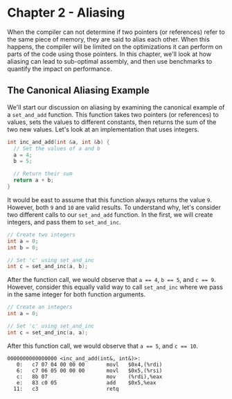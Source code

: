# Chapter 2 - Aliasing

When the compiler can not determine if two pointers (or references) refer to the same piece of memory, they are said to alias each other. When this happens, the compiler will be limited on the optimizations it can perform on parts of the code using those pointers. In this chapter, we'll look at how aliasing can lead to sub-optimal assembly, and then use benchmarks to quantify the impact on performance.

## The Canonical Aliasing Example

We'll start our discussion on aliasing by examining the canonical example of a `set_and_add` function. This function takes two pointers (or references) to values, sets the values to different constants, then returns the sum of the two new values. Let's look at an implementation that uses integers.

```cpp
int inc_and_add(int &a, int &b) {
  // Set the values of a and b
  a = 4;
  b = 5;

  // Return their sum
  return a + b;
}
```

It would be east to assume that this function always returns the value `9`. However, both `9` and `10` are valid results. To understand why, let's consider two different calls to our `set_and_add` function. In the first, we will create integers, and pass them to `set_and_inc`.

```cpp
// Create two integers
int a = 0;
int b = 0;

// Set 'c' using set_and_inc
int c = set_and_inc(a, b);
```

After the function call, we would observe that `a == 4`, `b == 5`, and `c == 9`. However, consider this equally valid way to call `set_and_inc` where we pass in the same integer for both function arguments.

```cpp
// Create an integers
int a = 0;

// Set 'c' using set_and_inc
int c = set_and_inc(a, a);
```

After this function call, we would observe that `a == 5`, and `c == 10`.

```assembly
0000000000000000 <inc_and_add(int&, int&)>:
   0:	c7 07 04 00 00 00    	movl   $0x4,(%rdi)
   6:	c7 06 05 00 00 00    	movl   $0x5,(%rsi)
   c:	8b 07                	mov    (%rdi),%eax
   e:	83 c0 05             	add    $0x5,%eax
  11:	c3                   	retq   
```
